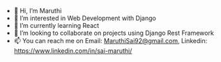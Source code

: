 - 👋 Hi, I’m Maruthi
- 👀 I’m interested in Web Development with Django
- 🌱 I’m currently learning React
- 💞️ I’m looking to collaborate on projects using Django Rest Framework
- 📫 You can reach me on Email: MaruthiSai92@gmail.com, Linkedin: https://www.linkedin.com/in/sai-maruthi/
